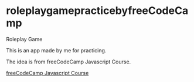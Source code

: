 # roleplaygamepracticebyfreeCodeCamp
Roleplay Game

This is an app made by me for practicing.

The idea is from freeCodeCamp Javascript Course.

[freeCodeCamp Javascript Course](https://www.freecodecamp.org/learn/javascript-algorithms-and-data-structures-v8/)
